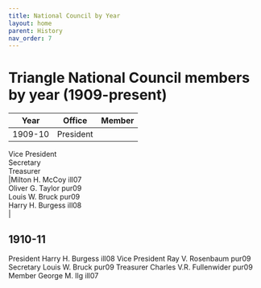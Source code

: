 ```yaml
---
title: National Council by Year
layout: home
parent: History
nav_order: 7
---
```

# Triangle National Council members by year (1909-present)

|Year|Office|Member|
|---|---|---|
|1909-10|President<br>
Vice President<br>
Secretary<br>
Treasurer<br>
|Milton H. McCoy  ill07<br>
Oliver G. Taylor  pur09<br>
Louis W. Bruck  pur09<br>
Harry H. Burgess  ill08<br>
|



<h2>1910-11</h2>
President               Harry H. Burgess  ill08
Vice President          Ray V. Rosenbaum  pur09
Secretary               Louis W. Bruck  pur09
Treasurer               Charles V.R. Fullenwider  pur09
Member                  George M. Ilg  ill07

